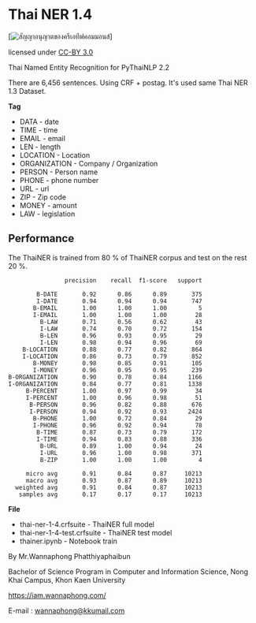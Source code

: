 # Thai NER 1.4

[![สัญญาอนุญาตของครีเอทีฟคอมมอนส์](https://i.creativecommons.org/l/by/3.0/th/88x31.png)]

licensed under [CC-BY 3.0](http://creativecommons.org/licenses/by/3.0/)

Thai Named Entity Recognition for PyThaiNLP 2.2

There are 6,456 sentences. Using CRF + postag. It's used same Thai NER 1.3 Dataset.

**Tag**

- DATA - date
- TIME - time
- EMAIL - email
- LEN - length
- LOCATION - Location
- ORGANIZATION - Company / Organization
- PERSON - Person name
- PHONE - phone number
- URL - url
- ZIP - Zip code
- MONEY - amount
- LAW - legislation


## Performance

The ThaiNER is trained from 80 % of ThaiNER corpus and test on the rest 20 %.

```
                precision    recall  f1-score   support

        B-DATE       0.92      0.86      0.89       375
        I-DATE       0.94      0.94      0.94       747
       B-EMAIL       1.00      1.00      1.00         5
       I-EMAIL       1.00      1.00      1.00        28
         B-LAW       0.71      0.56      0.62        43
         I-LAW       0.74      0.70      0.72       154
         B-LEN       0.96      0.93      0.95        29
         I-LEN       0.98      0.94      0.96        69
    B-LOCATION       0.88      0.77      0.82       864
    I-LOCATION       0.86      0.73      0.79       852
       B-MONEY       0.98      0.85      0.91       105
       I-MONEY       0.96      0.95      0.95       239
B-ORGANIZATION       0.90      0.78      0.84      1166
I-ORGANIZATION       0.84      0.77      0.81      1338
     B-PERCENT       1.00      0.97      0.99        34
     I-PERCENT       1.00      0.96      0.98        51
      B-PERSON       0.96      0.82      0.88       676
      I-PERSON       0.94      0.92      0.93      2424
       B-PHONE       1.00      0.72      0.84        29
       I-PHONE       0.96      0.92      0.94        78
        B-TIME       0.87      0.73      0.79       172
        I-TIME       0.94      0.83      0.88       336
         B-URL       0.89      1.00      0.94        24
         I-URL       0.96      1.00      0.98       371
         B-ZIP       1.00      1.00      1.00         4

     micro avg       0.91      0.84      0.87     10213
     macro avg       0.93      0.87      0.89     10213
  weighted avg       0.91      0.84      0.87     10213
   samples avg       0.17      0.17      0.17     10213
```

**File**

- thai-ner-1-4.crfsuite - ThaiNER full model
- thai-ner-1-4-test.crfsuite - ThaiNER test model
- thainer.ipynb - Notebook train



By Mr.Wannaphong Phatthiyaphaibun

Bachelor of Science Program in Computer and Information Science, Nong Khai Campus, Khon Kaen University

https://iam.wannaphong.com/

E-mail : wannaphong@kkumail.com
